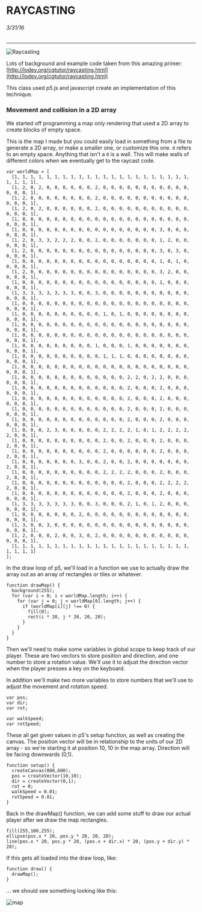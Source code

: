 # RAYCASTING

###### 3/31/16

---

![Raycasting](https://raw.githubusercontent.com/whoisbma/Game-Aesthetics-SP16/master/class-09-raycasting/images/raycast.png)

Lots of background and example code taken from this amazing primer: 
[http://lodev.org/cgtutor/raycasting.html](http://lodev.org/cgtutor/raycasting.html)

This class used p5.js and javascript create an implementation of this technique.

### Movement and collision in a 2D array

We started off programming a map only rendering that used a 2D array to create blocks of empty space. 

This is the map I made but you could easily load in something from a file to generate a 2D array, or make a smaller one, or customize this one. ```0``` refers to an empty space. Anything that isn't a ```0``` is a wall. This will make walls of different colors when we eventually get to the raycast code.

```
var worldMap = [
  [1, 1, 1, 1, 1, 1, 1, 1, 1, 1, 1, 1, 1, 1, 1, 1, 1, 1, 1, 1, 1, 1, 1, 1, 1, 1], 
  [1, 2, 0, 2, 0, 0, 0, 0, 0, 0, 2, 0, 0, 0, 0, 0, 0, 0, 0, 0, 0, 0, 0, 0, 0, 1], 
  [1, 2, 0, 0, 0, 0, 0, 0, 0, 0, 2, 0, 0, 0, 0, 0, 0, 0, 0, 0, 0, 0, 0, 0, 0, 1], 
  [1, 2, 0, 2, 0, 0, 0, 0, 0, 0, 2, 0, 0, 0, 0, 0, 0, 0, 0, 0, 0, 0, 0, 0, 0, 1], 
  [1, 0, 0, 0, 0, 0, 0, 0, 0, 0, 0, 0, 0, 0, 0, 0, 0, 0, 0, 0, 0, 0, 0, 0, 0, 1], 
  [1, 0, 0, 0, 0, 0, 0, 0, 0, 0, 0, 0, 0, 0, 0, 0, 0, 0, 3, 0, 0, 0, 0, 0, 0, 1], 
  [1, 2, 0, 3, 3, 2, 2, 2, 0, 0, 2, 0, 0, 0, 0, 0, 0, 0, 1, 2, 0, 0, 0, 0, 0, 1], 
  [1, 2, 0, 0, 0, 0, 0, 0, 0, 0, 0, 0, 0, 0, 0, 0, 0, 0, 3, 0, 3, 0, 0, 0, 0, 1], 
  [1, 0, 0, 0, 0, 0, 0, 0, 0, 0, 0, 0, 0, 0, 0, 0, 0, 0, 1, 0, 1, 0, 0, 0, 0, 1], 
  [1, 2, 0, 0, 0, 0, 0, 0, 0, 0, 0, 0, 0, 0, 0, 0, 0, 0, 3, 2, 0, 0, 0, 0, 0, 1], 
  [1, 0, 0, 0, 0, 0, 0, 0, 0, 0, 0, 0, 0, 0, 0, 0, 0, 0, 1, 0, 0, 0, 0, 0, 0, 1], 
  [1, 3, 3, 3, 3, 3, 3, 3, 0, 0, 3, 0, 0, 0, 0, 0, 0, 0, 0, 0, 0, 0, 0, 0, 0, 1], 
  [1, 0, 0, 0, 0, 0, 0, 0, 0, 0, 0, 0, 0, 0, 0, 0, 0, 0, 0, 0, 0, 0, 0, 0, 0, 1], 
  [1, 0, 0, 0, 0, 0, 0, 0, 0, 0, 0, 1, 0, 1, 0, 0, 0, 0, 0, 0, 0, 0, 0, 0, 0, 1], 
  [1, 0, 0, 0, 0, 0, 0, 0, 0, 0, 0, 0, 0, 0, 0, 0, 0, 0, 0, 0, 0, 0, 0, 0, 0, 1], 
  [1, 0, 0, 0, 0, 0, 0, 0, 0, 0, 0, 0, 0, 0, 0, 0, 0, 0, 0, 0, 0, 0, 0, 0, 0, 1], 
  [1, 0, 0, 0, 0, 0, 0, 0, 0, 0, 1, 0, 0, 0, 1, 0, 0, 0, 0, 0, 0, 0, 0, 0, 0, 1], 
  [1, 0, 0, 0, 0, 0, 0, 0, 0, 0, 0, 1, 1, 1, 0, 0, 0, 0, 0, 0, 0, 0, 0, 0, 0, 1], 
  [1, 0, 0, 0, 0, 0, 0, 0, 0, 0, 0, 0, 0, 0, 0, 0, 0, 0, 0, 0, 0, 0, 0, 0, 0, 1], 
  [1, 0, 0, 0, 0, 0, 0, 0, 0, 0, 0, 0, 0, 0, 2, 2, 0, 2, 2, 0, 0, 0, 0, 0, 0, 1], 
  [1, 0, 0, 0, 0, 0, 0, 0, 0, 0, 0, 0, 0, 0, 2, 0, 0, 0, 2, 0, 0, 0, 0, 0, 0, 1], 
  [1, 0, 0, 0, 0, 0, 0, 0, 0, 0, 0, 0, 0, 0, 2, 0, 0, 0, 2, 0, 0, 0, 0, 0, 0, 1], 
  [1, 0, 0, 0, 0, 0, 0, 0, 0, 0, 0, 0, 0, 0, 2, 0, 0, 0, 2, 0, 0, 0, 0, 0, 0, 1], 
  [1, 0, 0, 0, 0, 0, 0, 0, 0, 0, 0, 0, 0, 0, 2, 0, 0, 0, 2, 0, 0, 0, 0, 0, 0, 1], 
  [1, 0, 0, 0, 2, 3, 0, 0, 0, 0, 0, 2, 2, 2, 2, 1, 0, 1, 2, 2, 2, 2, 2, 0, 0, 1], 
  [1, 0, 0, 0, 0, 0, 0, 0, 0, 0, 0, 2, 0, 0, 2, 0, 0, 0, 2, 0, 0, 0, 2, 0, 0, 1], 
  [1, 0, 0, 0, 0, 0, 0, 0, 0, 0, 0, 2, 0, 0, 0, 0, 0, 0, 2, 0, 0, 0, 2, 0, 0, 1], 
  [1, 0, 0, 0, 0, 0, 0, 0, 3, 0, 0, 2, 0, 0, 2, 0, 0, 0, 0, 0, 0, 0, 2, 0, 0, 1], 
  [1, 0, 0, 0, 0, 0, 0, 0, 0, 0, 0, 2, 2, 2, 2, 0, 0, 0, 2, 0, 0, 0, 2, 0, 0, 1], 
  [1, 0, 0, 0, 0, 0, 0, 0, 0, 0, 0, 0, 0, 0, 2, 0, 0, 0, 2, 2, 2, 2, 2, 0, 0, 1], 
  [1, 0, 0, 0, 0, 0, 0, 0, 0, 0, 0, 0, 0, 0, 2, 0, 0, 0, 2, 0, 0, 0, 0, 0, 0, 1], 
  [1, 3, 3, 3, 3, 3, 3, 3, 0, 0, 3, 0, 0, 0, 2, 1, 0, 1, 2, 0, 0, 0, 0, 0, 0, 1], 
  [1, 0, 0, 0, 0, 0, 0, 0, 2, 0, 0, 0, 0, 0, 0, 0, 0, 0, 0, 0, 0, 0, 0, 0, 0, 1], 
  [1, 3, 0, 0, 3, 0, 0, 0, 0, 0, 0, 0, 0, 0, 0, 0, 0, 0, 0, 0, 0, 0, 0, 0, 0, 1], 
  [1, 2, 0, 0, 0, 2, 0, 0, 3, 0, 2, 0, 0, 0, 0, 0, 0, 0, 0, 0, 0, 0, 0, 0, 0, 1], 
  [1, 1, 1, 1, 1, 1, 1, 1, 1, 1, 1, 1, 1, 1, 1, 1, 1, 1, 1, 1, 1, 1, 1, 1, 1, 1]
];
```

In the draw loop of p5, we'll load in a function we use to actually draw the array out as an array of rectangles or tiles or whatever.

```
function drawMap() {
  background(255);
  for (var i = 0; i < worldMap.length; i++) {
    for (var j = 0; j < worldMap[0].length; j++) {
      if (worldMap[i][j] !== 0) {
        fill(0);
        rect(i * 20, j * 20, 20, 20);
      }
    }
  }
}
```

Then we'll need to make some variables in global scope to keep track of our player. These are two vectors to store position and direction, and one number to store a rotation value. We'll use it to adjust the direction vector when the player presses a key on the keyboard.

In addition we'll make two more variables to store numbers that we'll use to adjust the movement and rotation speed.

```
var pos;
var dir;
var rot;

var walkSpeed;
var rotSpeed;

```

These all get given values in p5's setup function, as well as creating the canvas.
The position vector will be in relationship to the units of our 2D array - so we're starting it at position 10, 10 in the map array. Direction will be facing downwards (0,1).

```
function setup() {
  createCanvas(800,600);
  pos = createVector(10,10);
  dir = createVector(0,1);
  rot = 0;
  walkSpeed = 0.01;
  rotSpeed = 0.01;
}
```

Back in the drawMap() function, we can add some stuff to draw our actual player after we draw the map rectangles.

```
fill(255,100,255);
ellipse(pos.x * 20, pos.y * 20, 20, 20);
line(pos.x * 20, pos.y * 20, (pos.x + dir.x) * 20, (pos.y + dir.y) * 20);
```
  
If this gets all loaded into the draw loop, like:

```
function draw() {
  drawMap();
}  
```

... we should see something looking like this:

![map](https://raw.githubusercontent.com/whoisbma/Game-Aesthetics-SP16/master/class-09-raycasting/images/map.png)
